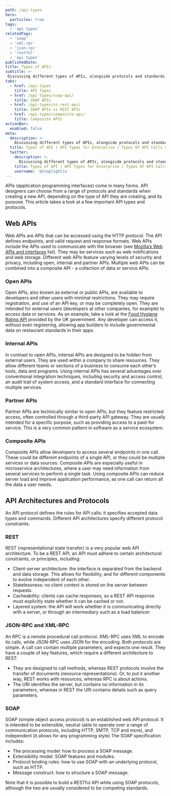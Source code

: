 ```yaml
---
path: /api-types
hero:
  particles: true
tags:
  - 'api types'
relatedTags:
  - 'soap'
  - 'xml-rpc'
  - 'json-rpc'
  - 'restful' 
  - 'api types'
publishedDate:
title: Types of APIs
subtitle: >-
 Discussing different types of APIs, alongside protocols and standards, such as Open APIs, Internal APIs, Partner APIs, Compostie APIs, RESTFUL, JSON-RPC, XML-RPC, and SOAP.
tabs:
  - href: /api-types
    title: API Types
  - href: /api-types/soap-api/
    title: SOAP APIs
  - href: /api-types/vs-rest-api/
    title: SOAP APIs vs REST APIs
  - href: /api-types/composite-api/
    title: Composite APIs
actionBar:
  enabled: false
meta:
  description: >-
    Discussing different types of APIs, alongside protocols and standards, such as Open APIs, Internal APIs, Partner APIs, Compostie APIs, RESTFUL,JSON-RPC, XML-RPC, and SOAP.
  title: Types of API | API Types for Enterprise | Types Of API Calls & Protocol
  twitter:
    description: >-
      Discussing different types of APIs, alongside protocols and standards, such as Open APIs, Internal APIs, Partner APIs, Compostie APIs, RESTFUL,JSON-RPC, XML-RPC, and SOAP.
    title: Types of API | API Types for Enterprise | Types Of API Calls & Protocol
    username: '@stoplightio'
---
```


APIs (application programming interfaces) come in many forms. API designers can choose from a range of protocols and standards when creating a new API, depending on the type of API they are creating, and its purpose. This article takes a look at a few important API types and protocols.

## Web APIs

Web APIs are APIs that can be accessed using the HTTP protocol. The API defines endpoints, and valid request and response formats. Web APIs include the APIs used to communicate with the browser (see [Mozilla’s Web APIs and interfaces](https://developer.mozilla.org/en-US/docs/Web/API) list). They may be services such as web notifications and web storage. Different web APIs feature varying levels of security and privacy, including open, internal and partner APIs. Multiple web APIs can be combined into a composite API - a collection of data or service APIs.

### Open APIs

Open APIs, also known as external or public APIs, are available to developers and other users with minimal restrictions. They may require registration, and use of an API key, or may be completely open. They are intended for external users (developers at other companies, for example) to access data or services. As an example, take a look at the [Food Hygiene Rating API](https://api.ratings.food.gov.uk/help) provided by the UK government. Any developer can access it, without even registering, allowing app builders to include governmental data on restaurant standards in their apps.

### Internal APIs

In contrast to open APIs, internal APIs are designed to be hidden from external users. They are used within a company to share resources. They allow different teams or sections of a business to consume each other’s tools, data and programs. Using internal APIs has several advantages over conventional integration techniques, including security and access control, an audit trail of system access, and a standard interface for connecting multiple services.

### Partner APIs

Partner APIs are technically similar to open APIs, but they feature restricted access, often controlled through a third-party API gateway. They are usually intended for a specific purpose, such as providing access to a paid-for service. This is a very common pattern in software as a service ecosystem.

### Composite APIs

Composite APIs allow developers to access several endpoints in one call. These could be different endpoints of a single API, or they could be multiple services or data sources. Composite APIs are especially useful in microservice architectures, where a user may need information from several services to perform a single task. Using composite APIs can reduce server load and improve application performance, as one call can return all the data a user needs.

## API Architectures and Protocols

An API protocol defines the rules for API calls: it specifies accepted data types and commands. Different API architectures specify different protocol constraints.

### REST

REST (representational state transfer) is a very popular web API architecture. To be a REST API, an API must adhere to certain architectural constraints, or principles, including:

- Client-server architecture: the interface is separated from the backend and data storage. This allows for flexibility, and for different components to evolve independent of each other.
- Statelessness: no client context is stored on the server between requests.
- Cacheability: clients can cache responses, so a REST API response must explicitly state whether it can be cached or not.
- Layered system: the API will work whether it is communicating directly with a server, or through an intermediary such as a load balancer.

### JSON-RPC and XML-RPC

An RPC is a remote procedural call protocol. XML-RPC uses XML to encode its calls, while JSON-RPC uses JSON for the encoding. Both protocols are simple. A call can contain multiple parameters, and expects one result. They have a couple of key features, which require a different architecture to REST:

- They are designed to call methods, whereas REST protocols involve the transfer of documents (resource representations). Or, to put it another way, REST works with resources, whereas RPC is about actions.
- The URI identifies the server, but contains no information in its parameters, whereas in REST the URI contains details such as query parameters.

### SOAP

SOAP (simple object access protocol) is an established web API protocol. It is intended to be extensible, neutral (able to operate over a range of communication protocols, including HTTP, SMTP, TCP and more), and independent (it allows for any programming style) The SOAP specification includes:

- The processing model: how to process a SOAP message.
- Extensibility model: SOAP features and modules.
- Protocol binding rules: how to use SOAP with an underlying protocol, such as HTTP.
- Message construct: how to structure a SOAP message.

Note that it is possible to build a RESTful API while using SOAP protocols, although the two are usually considered to be competing standards.
